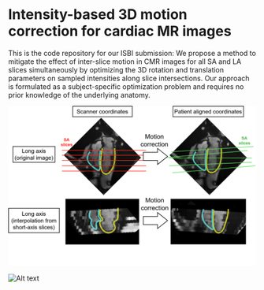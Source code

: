 # Intensity-based 3D motion correction for cardiac MR images
This is the code repository for our ISBI submission: 
We propose a method to mitigate the effect of inter-slice motion in CMR images for all SA and LA slices simultaneously by optimizing the 3D rotation and translation parameters on sampled intensities along slice intersections. Our approach is formulated as a subject-specific optimization problem and requires no prior knowledge of the underlying anatomy.

![Alt text](images/4ch_alignment.drawio.png?raw=true "Resulting optimization on slice alignment")

![Alt text](images/Sample_result_final.drawio.png?raw=true "Resulting optimization on slice alignment")

